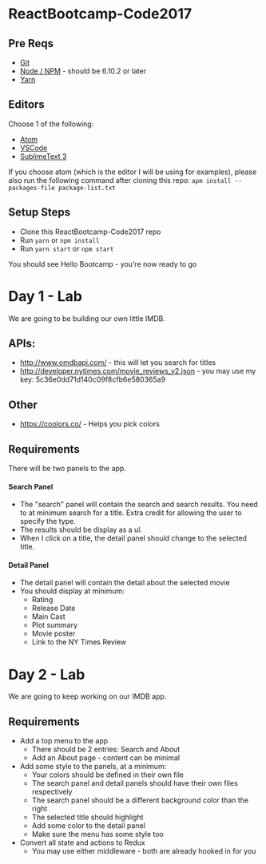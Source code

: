 # ReactBootcamp-Code2017

## Pre Reqs
* [Git](https://git-scm.com/book/en/v2/Getting-Started-Installing-Git)
* [Node / NPM](https://docs.npmjs.com/getting-started/installing-node) - should be 6.10.2 or later
* [Yarn](https://yarnpkg.com/lang/en/docs/install/)

## Editors
Choose 1 of the following:

* [Atom](https://atom.io/)
* [VSCode](https://code.visualstudio.com/)
* [SublimeText 3](https://www.sublimetext.com/3)

If you choose atom (which is the editor I will be using for examples), please also run the following command after cloning this repo: ```apm install --packages-file package-list.txt```


## Setup Steps
* Clone this ReactBootcamp-Code2017 repo
* Run ```yarn``` or ```npm install```
* Run ```yarn start``` or ```npm start```

You should see Hello Bootcamp - you're now ready to go

# Day 1 - Lab
We are going to be building our own little IMDB.

## APIs:

* http://www.omdbapi.com/ - this will let you search for titles
* http://developer.nytimes.com/movie_reviews_v2.json - you may use my key: 5c36e0dd71d140c09f8cfb6e580365a9

## Other
* https://coolors.co/ - Helps you pick colors

## Requirements
There will be two panels to the app.

#### Search Panel
* The "search" panel will contain the search and search results. You need to at minimum search for a title. Extra credit for allowing the user to specify the type.
* The results should be display as a ul.
* When I click on a title, the detail panel should change to the selected title.

#### Detail Panel
* The detail panel will contain the detail about the selected movie
* You should display at minimum:
    * Rating
    * Release Date
    * Main Cast
    * Plot summary
    * Movie poster
    * Link to the NY Times Review

# Day 2 - Lab
We are going to keep working on our IMDB app.

## Requirements
* Add a top menu to the app
    * There should be 2 entries: Search and About
    * Add an About page - content can be minimal
* Add some style to the panels, at a minimum:
    * Your colors should be defined in their own file
    * The search panel and detail panels should have their own files respectively
    * The search panel should be a different background color than the right
    * The selected title should highlight
    * Add some color to the detail panel
    * Make sure the menu has some style too
* Convert all state and actions to Redux
    * You may use either middleware - both are already hooked in for you
